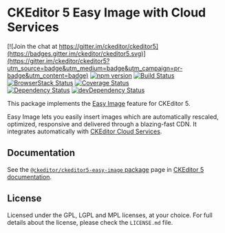CKEditor 5 Easy Image with Cloud Services
=========================================

[![Join the chat at https://gitter.im/ckeditor/ckeditor5](https://badges.gitter.im/ckeditor/ckeditor5.svg)](https://gitter.im/ckeditor/ckeditor5?utm_source=badge&utm_medium=badge&utm_campaign=pr-badge&utm_content=badge)
[![npm version](https://badge.fury.io/js/%40ckeditor%2Fckeditor5-easy-image.svg)](https://www.npmjs.com/package/@ckeditor/ckeditor5-easy-image)
[![Build Status](https://travis-ci.org/ckeditor/ckeditor5-easy-image.svg?branch=master)](https://travis-ci.org/ckeditor/ckeditor5-easy-image)
[![BrowserStack Status](https://www.browserstack.com/automate/badge.svg?badge_key=d3hvenZqQVZERFQ5d09FWXdyT0ozVXhLaVltRFRjTTUyZGpvQWNmWVhUUT0tLUZqNlJ1YWRUd0RvdEVOaEptM1B2Q0E9PQ==--c9d3dee40b9b4471ff3fb516d9ecf8d09292c7e0)](https://www.browserstack.com/automate/public-build/d3hvenZqQVZERFQ5d09FWXdyT0ozVXhLaVltRFRjTTUyZGpvQWNmWVhUUT0tLUZqNlJ1YWRUd0RvdEVOaEptM1B2Q0E9PQ==--c9d3dee40b9b4471ff3fb516d9ecf8d09292c7e0)
[![Coverage Status](https://coveralls.io/repos/github/ckeditor/ckeditor5-easy-image/badge.svg?branch=master)](https://coveralls.io/github/ckeditor/ckeditor5-easy-image?branch=master)
<br>
[![Dependency Status](https://david-dm.org/ckeditor/ckeditor5-easy-image/status.svg)](https://david-dm.org/ckeditor/ckeditor5-easy-image)
[![devDependency Status](https://david-dm.org/ckeditor/ckeditor5-easy-image/dev-status.svg)](https://david-dm.org/ckeditor/ckeditor5-easy-image?type=dev)

This package implements the [Easy Image](https://ckeditor5.github.io/docs/nightly/ckeditor5/latest/features/image.html#image-upload) feature for CKEditor 5.

Easy Image lets you easily insert images which are automatically rescaled, optimized, responsive and delivered through a blazing-fast CDN. It integrates automatically with [CKEditor Cloud Services](https://ckeditor.com/ckeditor-cloud-services/).

## Documentation

See the [`@ckeditor/ckeditor5-easy-image` package](https://ckeditor5.github.io/docs/nightly/ckeditor5/latest/api/easy-image.html) page in [CKEditor 5 documentation](https://ckeditor5.github.io/docs/nightly/ckeditor5/latest/).

## License

Licensed under the GPL, LGPL and MPL licenses, at your choice. For full details about the license, please check the `LICENSE.md` file.
